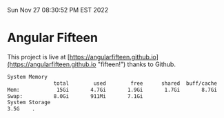 Sun Nov 27 08:30:52 PM EST 2022

# Angular Fifteen


This project is live at [https://angularfifteen.github.io](https://angularfifteen.github.io "fifteen!") thanks to Github.

```bash
System Memory
               total        used        free      shared  buff/cache   available
Mem:            15Gi       4.7Gi       1.9Gi       1.7Gi       8.7Gi       8.6Gi
Swap:          8.0Gi       911Mi       7.1Gi
System Storage
3.5G	.
```
```bash
